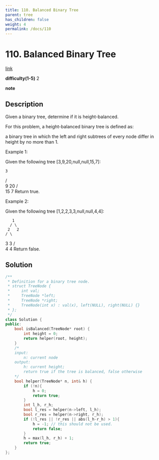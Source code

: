 ```yaml
---
title: 110. Balanced Binary Tree
parent: tree
has_children: false
weight: 4
permalink: /docs/110
---
```

# 110. Balanced Binary Tree
[link](https://leetcode.com/problems/balanced-binary-tree/)

**difficulty(1-5)**
2

**note**

## Description
Given a binary tree, determine if it is height-balanced.

For this problem, a height-balanced binary tree is defined as:

a binary tree in which the left and right subtrees of every node differ in height by no more than 1.

 

Example 1:

Given the following tree [3,9,20,null,null,15,7]:

    3
   / \
  9  20
    /  \
   15   7
Return true.

Example 2:

Given the following tree [1,2,2,3,3,null,null,4,4]:

       1
      / \
     2   2
    / \
   3   3
  / \
 4   4
Return false.

## Solution
```c++
/**
 * Definition for a binary tree node.
 * struct TreeNode {
 *     int val;
 *     TreeNode *left;
 *     TreeNode *right;
 *     TreeNode(int x) : val(x), left(NULL), right(NULL) {}
 * };
 */
class Solution {
public:
    bool isBalanced(TreeNode* root) {
        int height = 0;
        return helper(root, height);
    }
    /*
    input:
        n: current node
    output: 
        h: current height;
        return true if the tree is balanced, false otherwise
    */
    bool helper(TreeNode* n, int& h) {
        if (!n){
            h = 0;
            return true;
        }
        int l_h, r_h;
        bool l_res = helper(n->left, l_h);
        bool r_res = helper(n->right, r_h);
        if (!l_res || !r_res || abs(l_h-r_h) > 1){
            h = -1; // this should not be used.
            return false;
        }
        h = max(l_h, r_h) + 1;
        return true;
    }
};
```